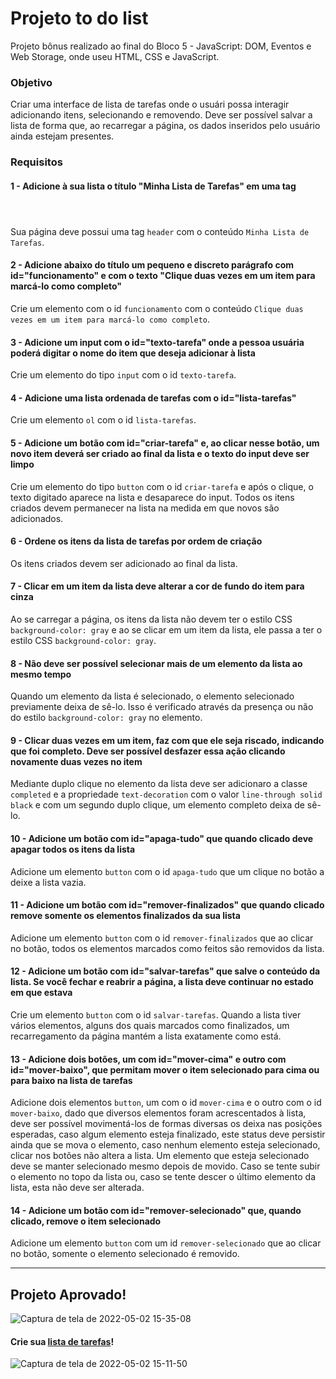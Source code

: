 # Projeto to do list

Projeto bônus realizado ao final do  Bloco 5 - JavaScript: DOM, Eventos e Web Storage, onde useu HTML, CSS e JavaScript.

### Objetivo

Criar uma interface de lista de tarefas onde o usuári possa interagir adicionando itens, selecionando e removendo. Deve ser possível salvar a lista de forma que, ao recarregar a página, os dados inseridos pelo usuário ainda estejam presentes.

### Requisitos 

#### 1 - Adicione à sua lista o título "Minha Lista de Tarefas" em uma tag <header>

Sua página deve possui uma tag `header` com o conteúdo `Minha Lista de Tarefas`.

#### 2 - Adicione abaixo do título um pequeno e discreto parágrafo com id="funcionamento" e com o texto "Clique duas vezes em um item para marcá-lo como completo"

Crie um elemento com o id `funcionamento` com o conteúdo `Clique duas vezes em um item para marcá-lo como completo`.

#### 3 - Adicione um input com o id="texto-tarefa" onde a pessoa usuária poderá digitar o nome do item que deseja adicionar à lista

Crie um elemento do tipo `input` com o id `texto-tarefa`.

#### 4 - Adicione uma lista ordenada de tarefas com o id="lista-tarefas"

Crie um elemento `ol` com o id `lista-tarefas`.

#### 5 - Adicione um botão com id="criar-tarefa" e, ao clicar nesse botão, um novo item deverá ser criado ao final da lista e o texto do input deve ser limpo

Crie um elemento do tipo `button` com o id `criar-tarefa` e após o clique, o texto digitado aparece na lista e desaparece do input. Todos os itens criados devem permanecer na lista na medida em que novos são adicionados.

#### 6 - Ordene os itens da lista de tarefas por ordem de criação

Os itens criados devem ser adicionado ao final da lista.

#### 7 - Clicar em um item da lista deve alterar a cor de fundo do item para cinza

Ao se carregar a página, os itens da lista não devem ter o estilo CSS `background-color: gray` e ao se clicar em um item da lista, ele passa a ter o estilo CSS `background-color: gray`.

#### 8 - Não deve ser possível selecionar mais de um elemento da lista ao mesmo tempo

Quando um elemento da lista é selecionado, o elemento selecionado previamente deixa de sê-lo. Isso é verificado através da presença ou não do estilo `background-color: gray` no elemento.

#### 9 - Clicar duas vezes em um item, faz com que ele seja riscado, indicando que foi completo. Deve ser possível desfazer essa ação clicando novamente duas vezes no item

Mediante duplo clique no elemento da lista deve ser adicionaro a classe `completed` e a propriedade `text-decoration` com o valor `line-through solid black` e com um segundo duplo clique, um elemento completo deixa de sê-lo.

#### 10 - Adicione um botão com id="apaga-tudo" que quando clicado deve apagar todos os itens da lista

Adicione um elemento `button` com o id `apaga-tudo` que um clique no botão a deixe a lista vazia.

#### 11 - Adicione um botão com id="remover-finalizados" que quando clicado remove **somente** os elementos finalizados da sua lista

 Adicione um elemento `button` com o id `remover-finalizados` que ao clicar no botão, todos os elementos marcados como feitos são removidos da lista.

#### 12 - Adicione um botão com id="salvar-tarefas" que salve o conteúdo da lista. Se você fechar e reabrir a página, a lista deve continuar no estado em que estava
  
Crie um elemento `button` com o id `salvar-tarefas`. Quando a lista tiver vários elementos, alguns dos quais marcados como finalizados, um recarregamento da página mantém a lista exatamente como está.

#### 13 - Adicione dois botões, um com id="mover-cima" e outro com id="mover-baixo", que permitam mover o item selecionado para cima ou para baixo na lista de tarefas

Adicione dois elementos `button`, um com o id `mover-cima` e o outro com o id `mover-baixo`, dado que diversos elementos foram acrescentados à lista, deve ser possível movimentá-los de formas diversas os deixa nas posições esperadas, caso algum elemento esteja finalizado, este status deve persistir ainda que se mova o elemento, caso nenhum elemento esteja selecionado, clicar nos botões não altera a lista. Um elemento que esteja selecionado deve se manter selecionado mesmo depois de movido. Caso se tente subir o elemento no topo da lista ou, caso se tente descer o último elemento da lista, esta não deve ser alterada.

#### 14 - Adicione um botão com id="remover-selecionado" que, quando clicado, remove o item selecionado

Adicione um elemento `button` com um id `remover-selecionado` que ao clicar no botão, somente o elemento selecionado é removido.

---
  
 ## Projeto Aprovado!
 
 ![Captura de tela de 2022-05-02 15-35-08](https://user-images.githubusercontent.com/98956659/166252861-bd4ccb2c-6d60-4916-84cb-385f887fac48.png)
  
  #### Crie sua [lista de tarefas](https://larissaperinoto.github.io/project-to-do-list/)!
  ![Captura de tela de 2022-05-02 15-11-50](https://user-images.githubusercontent.com/98956659/166252989-330f0d75-bd5a-4013-b766-2ea859250ff4.png)
  

